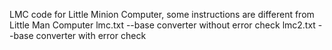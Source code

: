 LMC code for Little Minion Computer, some instructions are different from Little Man Computer
lmc.txt   --base converter without error check
lmc2.txt  --base converter with error check
